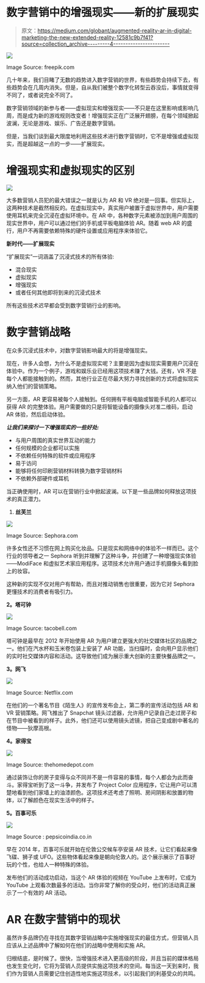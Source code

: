 # 数字营销中的增强现实——新的扩展现实

> 原文：<https://medium.com/globant/augmented-reality-ar-in-digital-marketing-the-new-extended-reality-12581c9b7f41?source=collection_archive---------4----------------------->

![](img/4b8e68cd0b8055d122aff78ee93e8b1e.png)

Image Source: freepik.com

几十年来，我们目睹了无数的趋势进入数字营销的世界，有些趋势会持续下去，有些趋势会在几周内消失。但是，自从我们被整个数字化转型云吞没后，事情就变得不同了，或者说完全不同了。

数字营销领域的新参与者——虚拟现实和增强现实——不只是在这里影响或影响几周，而是成为新的游戏规则改变者！增强现实正在广泛展开翅膀，在每个领域掀起波澜，无论是游戏、娱乐、广告还是数字营销。

但是，当我们谈到最大限度地利用这些技术进行数字营销时，它不是增强或虚拟现实，而是超越这一点的一步——扩展现实。

# 增强现实和虚拟现实的区别

![](img/6688ace8a3007fa495d610c8b11f5c07.png)

大多数营销人员犯的最大错误之一就是认为 AR 和 VR 绝对是一回事。但实际上，这两种技术是截然相反的。在虚拟现实中，真实用户被置于虚拟世界中，用户需要使用耳机来完全沉浸在虚拟环境中。在 AR 中，各种数字元素被添加到用户周围的现实世界中，用户可以通过他们的手机或平板电脑体验 AR。随着 web AR 的盛行，用户不再需要依赖特殊的硬件设置或应用程序来体验它。

**新时代——扩展现实**

“扩展现实”一词涵盖了沉浸式技术的所有体验:

*   混合现实
*   虚拟现实
*   增强现实
*   或者任何其他即将到来的沉浸式技术

所有这些技术迟早都会受到数字营销行业的影响。

# 数字营销战略

在众多沉浸式技术中，对数字营销影响最大的将是增强现实。

现在，许多人会想，为什么不是虚拟现实呢？主要是因为虚拟现实需要用户沉浸在体验中。作为一个例子，游戏和娱乐业已经用这项技术赚了大钱。还有，VR 不是每个人都能接触到的。然而，其他行业正在尽最大努力寻找创新的方式将虚拟现实纳入他们的营销策略。

另一方面，AR 更容易被每个人接触到。任何拥有平板电脑或智能手机的人都可以获得 AR 的完整体验。用户需要做的只是将智能设备的摄像头对准二维码，启动 AR 体验，然后启动体验。

***让我们来探讨一下增强现实的一些好处:***

*   与用户周围的真实世界互动的能力
*   任何规模的企业都可以实施
*   不依赖任何特殊的软件或应用程序
*   易于访问
*   能够将任何印刷营销材料转换为数字营销材料
*   不依赖外部硬件或耳机

当正确使用时，AR 可以在营销行业中掀起波澜。以下是一些品牌如何释放这项技术的真正潜力。

1.  **丝芙兰**

![](img/8765319953f95e4d9c10d16a6893c741.png)

Image Source: Sephora.com

许多女性还不习惯在网上购买化妆品。只是现实和网络中的体验不一样而已。这个行业的领导者之一 Sephora 听到并理解了这种斗争，并创建了一种增强现实体验——ModiFace 和虚拟艺术家应用程序。这项技术允许用户通过手机摄像头看到脸上的妆容。

这种新的实现不仅对用户有帮助，而且对推动销售也很重要，因为它对 Sephora 更懂技术的消费者有吸引力。

**2。塔可钟**

![](img/6396ca693eead94a385d0aa7c1a4cd25.png)

Image Source: tacobell.com

塔可钟是最早在 2012 年开始使用 AR 为用户建立更强大的社交媒体社区的品牌之一。他们在汽水杯和玉米卷包装上安装了 AR 功能，当扫描时，会向用户显示他们的实时社交媒体内容和活动。这导致他们成为展示重大创新的主要快餐品牌之一。

**3。网飞**

![](img/240c26922c6e98919c95877d068bde6d.png)

Image Source: Netflix.com

在他们的一个著名节目《陌生人》的宣传发布会上，第二季的宣传活动包括 AR 和 VR 营销策略。网飞推出了 Snapchat 镜头过滤器，允许用户记录自己走过房子和在节目中被看到的样子。此外，他们还可以使用镜头滤镜，把自己变成剧中著名的怪物——狄摩高根。

**4。家得宝**

![](img/0e44d8497eaa521b1929c8f56f63d66c.png)

Image Source: thehomedepot.com

通过装饰让你的房子变得与众不同并不是一件容易的事情，每个人都会为此而奋斗。家得宝听到了这一斗争，并发布了 Project Color 应用程序，它让用户可以清楚地看到他们家墙上的油漆颜色。这项技术还考虑了照明、房间阴影和放置的物体，以了解颜色在现实生活中的样子。

**5。百事可乐**

![](img/afb6a28f6c76a4da1637382f54badc1c.png)

Image Source : pepsicoindia.co.in

早在 2014 年，百事可乐就开始在伦敦公交候车亭安装 AR 技术，让它们看起来像飞碟、狮子或 UFO。这些物体看起来像是朝向伦敦人的。这个展示展示了百事好玩的个性，也给人一种特殊的体验。

发布他们的活动成功启动，当这个 AR 体验的视频在 YouTube 上发布时，它成为 YouTube 上观看次数最多的活动。当你非常了解你的受众时，他们的活动真正展示了一个有效的 AR 活动。

# AR 在数字营销中的现状

虽然许多品牌仍在寻找在其数字营销战略中实施增强现实的最佳方式，但营销人员应该从上述品牌中了解如何在他们的战略中使用和实施 AR。

归根结底，是时候了。很快，当增强技术进入更高级的阶段，并且当前的媒体格局也发生变化时，它将为营销人员提供实施这项技术的空间。每当这一天到来时，我们作为营销人员需要记住创造性地实施这项技术，以引起我们的利基受众的共鸣。